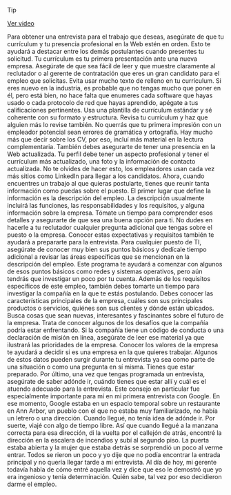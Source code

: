 > [!TIP]  
> [Ver video](https://youtu.be/EcSo4mMrgnA)

Para obtener una entrevista para el trabajo que deseas, asegúrate de que tu currículum y tu presencia profesional en la Web estén en orden. Esto te ayudará a destacar entre los demás postulantes cuando presentes tu solicitud. Tu currículum es tu primera presentación ante una nueva empresa. Asegúrate de que sea fácil de leer y que muestre claramente al reclutador o al gerente de contratación que eres un gran candidato para el empleo que solicitas. Evita usar mucho texto de relleno en tu currículum. Si eres nuevo en la industria, es probable que no tengas mucho que poner en él, pero está bien, no hace falta que enumeres cada software que hayas usado o cada protocolo de red que hayas aprendido, apégate a tus calificaciones pertinentes. Usa una plantilla de currículum estándar y sé coherente con su formato y estructura. Revisa tu currículum y haz que alguien más lo revise también. No querrás que tu primera impresión con un empleador potencial sean errores de gramática y ortografía. Hay mucho más que decir sobre los CV, por eso, incluí más material en la lectura complementaria. También debes asegurarte de tener una presencia en la Web actualizada. Tu perfil debe tener un aspecto profesional y tener el currículum más actualizado, una foto y la información de contacto actualizada. No te olvides de hacer esto, los empleadores usan cada vez más sitios como LinkedIn para llegar a los candidatos. Ahora, cuando encuentres un trabajo al que quieras postularte, tienes que reunir tanta información como puedas sobre el puesto. El primer lugar que define la información es la descripción del empleo. La descripción usualmente incluirá las funciones, las responsabilidades y los requisitos, y alguna información sobre la empresa. Tómate un tiempo para comprender esos detalles y asegurarte de que sea una buena opción para ti. No dudes en hacerle a tu reclutador cualquier pregunta adicional que tengas sobre el puesto o la empresa. Conocer estas expectativas y requisitos también te ayudará a prepararte para la entrevista. Para cualquier puesto de TI, asegúrate de conocer muy bien sus puntos básicos y dedícale tiempo adicional a revisar las áreas específicas que se mencionan en la descripción del empleo. Este programa te ayudará a comenzar con algunos de esos puntos básicos como redes y sistemas operativos, pero aún tendrás que investigar un poco por tu cuenta. Además de los requisitos específicos de este empleo, también debes tomarte un tiempo para investigar la compañía en la que te estás postulando. Debes conocer las características principales de la empresa, cuáles son sus principales productos o servicios, quiénes son sus clientes y dónde están ubicados. Busca cosas que sean nuevas, interesantes y fascinantes sobre el futuro de la empresa. Trata de conocer algunos de los desafíos que la compañía podría estar enfrentando. Si la compañía tiene un código de conducta o una declaración de misión en línea, asegúrate de leer ese material ya que ilustrará las prioridades de la empresa. Conocer los valores de la empresa te ayudará a decidir si es una empresa en la que quieres trabajar. Algunos de estos datos pueden surgir durante tu entrevista ya sea como parte de una situación o como una pregunta en sí misma. Tienes que estar preparado. Por último, una vez que tengas programada un entrevista, asegúrate de saber adónde ir, cuándo tienes que estar allí y cuál es el atuendo adecuado para la entrevista. Este consejo en particular fue especialmente importante para mí en mi primera entrevista con Google. En ese momento, Google estaba en un espacio temporal sobre un restaurante en Ann Arbor, un pueblo con el que no estaba muy familiarizado, no había un letrero o una dirección. Cuando llegué, no tenía idea de adónde ir. Por suerte, viajé con algo de tiempo libre. Así que cuando llegué a la manzana correcta para esa dirección, di la vuelta por el callejón de atrás, encontré la dirección en la escalera de incendios y subí al segundo piso. La puerta estaba abierta y la mujer que estaba detrás se sorprendió un poco al verme entrar. Todos se rieron un poco y yo dije que no podía encontrar la entrada principal y no quería llegar tarde a mi entrevista. Al día de hoy, mi gerente todavía habla de cómo entré aquella vez y dice que eso le demostró que yo era ingenioso y tenía determinación. Quién sabe, tal vez por eso decidieron darme el empleo.
